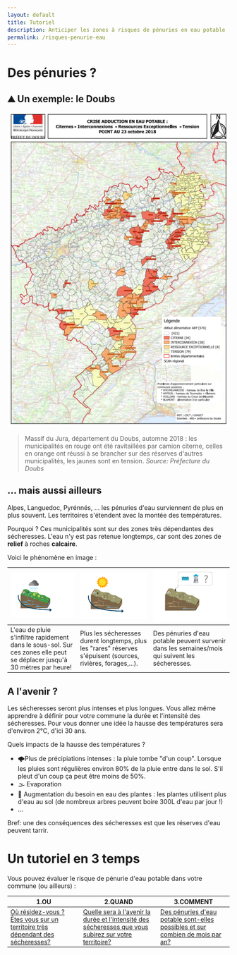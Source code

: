 ```yaml
---
layout: default
title: Tutoriel 
description: Anticiper les zones à risques de pénuries en eau potable
permalink: /risques-penurie-eau
---
```


# Des pénuries ? 

##  ⛰️ Un exemple: le Doubs

![penuries](../pages/images/cartepenuries.png) 

> Massif du Jura, département du Doubs, automne 2018 : les municipalités en rouge ont été ravitaillées par camion citerne, celles en orange ont réussi à se brancher sur des réserves d'autres municipalités, les jaunes sont en tension.
*Source: Préfecture du Doubs* 


## ... mais aussi ailleurs

Alpes, Languedoc, Pyrénnés, ... les pénuries d'eau surviennent de plus en plus souvent. Les territoires s'étendent avec la montée des températures.

Pourquoi ? Ces municipalités sont sur des zones très dépendantes des sécheresses. L'eau n'y est pas retenue longtemps, car sont des zones de **relief** à roches **calcaire**. 

Voici le phénomène en image : 

![explication1](../pages/images/explicationkarst1.png ) | ![explication2](../pages/images/explicationkarst2.png) | ![explication3](../pages/images/explicationkarst3.png)
------------ | ------------- | -------------
L'eau de pluie s'infiltre rapidement dans le sous-sol. Sur ces zones elle peut se déplacer jusqu'à 30 mètres par heure! |  Plus les sécheresses durent longtemps, plus les "rares" réserves s'épuisent (sources, rivières, forages,...). | Des pénuries d'eau potable peuvent survenir dans les semaines/mois qui suivent les sécheresses. 


## A l'avenir ? 

Les sécheresses seront plus intenses et plus longues. Vous allez même apprendre à définir pour votre commune la durée et l'intensité des sécheresses. Pour vous donner une idée la hausse des températures sera d'environ 2°C, d'ici 30 ans. 

Quels impacts de la hausse des températures ? 
* 🌩Plus de précipiations intenses : la pluie tombe "d'un coup". Lorsque les pluies sont régulières environ 80% de la pluie entre dans le sol. S'il pleut d'un coup ça peut être moins de 50%. 
* 🌫 Evaporation
* 🥛 Augmentation du besoin en eau des plantes : les plantes utilisent plus d'eau au sol (de nombreux arbres peuvent boire 300L d'eau par jour !)
* ...

Bref: une des conséquences des sécheresses est que les réserves d'eau peuvent tarrir. 

# Un tutoriel en 3 temps

Vous pouvez évaluer le risque de pénurie d'eau potable dans votre commune (ou ailleurs) : 

1.OU | 2.QUAND | 3.COMMENT
 ------------ | ------------- | -------------
[Où résidez-vous ? Êtes vous sur un territoire très dépendant des sécheresses?](../eau-geologie-karstique) | [Quelle sera à l'avenir la durée et l'intensité des sécheresses que vous subirez sur votre territoire?](../indice-sswi) | [Des pénuries d'eau potable sont-elles possibles et sur combien de mois par an?](../eau-perrenite)
